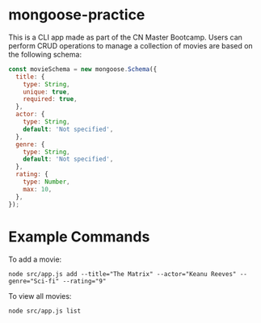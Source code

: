 # mongoose-practice

This is a CLI app made as part of the CN Master Bootcamp. Users can perform CRUD operations to manage a collection of movies are based on the following schema:

```javascript
const movieSchema = new mongoose.Schema({
  title: {
    type: String,
    unique: true,
    required: true,
  },
  actor: {
    type: String,
    default: 'Not specified',
  },
  genre: {
    type: String,
    default: 'Not specified',
  },
  rating: {
    type: Number,
    max: 10,
  },
});
```

# Example Commands

To add a movie:

`node src/app.js add --title="The Matrix" --actor="Keanu Reeves" --genre="Sci-fi" --rating="9"`

To view all movies:

`node src/app.js list`
